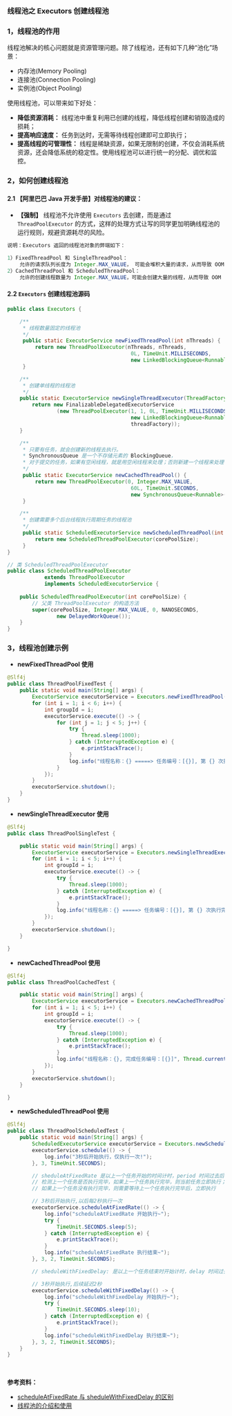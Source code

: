 ### 线程池之 Executors 创建线程池
### 1，线程池的作用
线程池解决的核心问题就是资源管理问题。除了线程池，还有如下几种“池化”场景：
- 内存池(Memory Pooling)
- 连接池(Connection Pooling)
- 实例池(Object Pooling)

使用线程池，可以带来如下好处：
- **降低资源消耗：** 线程池中重复利用已创建的线程，降低线程创建和销毁造成的损耗；
- **提高响应速度：** 任务到达时，无需等待线程创建即可立即执行；
- **提高线程的可管理性：** 线程是稀缺资源，如果无限制的创建，不仅会消耗系统资源，还会降低系统的稳定性。使用线程池可以进行统一的分配、调优和监控。

### 2，如何创建线程池
#### 2.1 【阿里巴巴 Java 开发手册】对线程池的建议：
- **【强制】** 线程池不允许使用 `Executors` 去创建，而是通过 `ThreadPoolExecutor` 的方式，这样的处理方式让写的同学更加明确线程池的运行规则，规避资源耗尽的风险。
```java
说明：Executors 返回的线程池对象的弊端如下：

1）FixedThreadPool 和 SingleThreadPool：
	允许的请求队列长度为 Integer.MAX_VALUE， 可能会堆积大量的请求，从而导致 OOM
2）CachedThreadPool 和 ScheduledThreadPool：
	允许的创建线程数量为 Integer.MAX_VALUE，可能会创建大量的线程，从而导致 OOM
```

#### 2.2 `Executors` 创建线程池源码
```java
public class Executors {

	/**
	 * 线程数量固定的线程池
	 */
	 public static ExecutorService newFixedThreadPool(int nThreads) {
		 return new ThreadPoolExecutor(nThreads, nThreads, 
		 								0L, TimeUnit.MILLISECONDS, 
		 								new LinkedBlockingQueue<Runnable>());
	 }

	/**
	 * 创建单线程的线程池
	 */
	public static ExecutorService newSingleThreadExecutor(ThreadFactory threadFactory) {
		return new FinalizableDelegatedExecutorService
				(new ThreadPoolExecutor(1, 1, 0L, TimeUnit.MILLISECONDS,
										new LinkedBlockingQueue<Runnable>(),
										threadFactory));
	}

	/**
	 * 只要有任务，就会创建新的线程去执行。
	 * SynchronousQueue 是一个不存储元素的 BlockingQueue，
	 * 对于提交的任务，如果有空闲线程，就是用空闲线程来处理；否则新建一个线程来处理任务；
	 */
	 public static ExecutorService newCachedThreadPool() {
		 return new ThreadPoolExecutor(0, Integer.MAX_VALUE,
		 								60L, TimeUnit.SECONDS,
										new SynchronousQueue<Runnable>());
	 }

	/**
	 * 创建需要多个后台线程执行周期任务的线程池
	 */
	 public static ScheduledExecutorService newScheduledThreadPool(int corePoolSize) {
		 return new ScheduledThreadPoolExecutor(corePoolSize);
	 }
}

// 类 ScheduledThreadPoolExecutor
public class ScheduledThreadPoolExecutor
			extends ThreadPoolExecutor
			implements ScheduledExecutorService {
	
	public ScheduledThreadPoolExecutor(int corePoolSize) {
		// 父类 ThreadPoolExecutor 的构造方法
		super(corePoolSize, Integer.MAX_VALUE, 0, NANOSECONDS,
				new DelayedWorkQueue());
	}
}
```

### 3，线程池创建示例
- **newFixedThreadPool 使用**
```java
@Slf4j
public class ThreadPoolFixedTest {
    public static void main(String[] args) {
        ExecutorService executorService = Executors.newFixedThreadPool(3);
        for (int i = 1; i < 6; i++) {
            int groupId = i;
            executorService.execute(() -> {
                for (int j = 1; j < 5; j++) {
                    try {
                        Thread.sleep(1000);
                    } catch (InterruptedException e) {
                        e.printStackTrace();
                    }
                    log.info("线程名称：{} =====> 任务编号：[{}], 第 {} 次执行完成", Thread.currentThread().getName(), groupId, j);
                }
            });
        }
        executorService.shutdown();
    }
}
```

- **newSingleThreadExecutor 使用**
```java
@Slf4j
public class ThreadPoolSingleTest {

    public static void main(String[] args) {
        ExecutorService executorService = Executors.newSingleThreadExecutor();
        for (int i = 1; i < 5; i++) {
            int groupId = i;
            executorService.execute(() -> {
                try {
                    Thread.sleep(1000);
                } catch (InterruptedException e) {
                    e.printStackTrace();
                }
                log.info("线程名称：{} =====> 任务编号：[{}], 第 {} 次执行完成", Thread.currentThread().getName(), groupId);
            });
        }
        executorService.shutdown();
    }

}
```

- **newCachedThreadPool 使用**
```java
@Slf4j
public class ThreadPoolCachedTest {

    public static void main(String[] args) {
        ExecutorService executorService = Executors.newCachedThreadPool();
        for (int i = 1; i < 5; i++) {
            int groupId = i;
            executorService.execute(() -> {
                try {
                    Thread.sleep(1000);
                } catch (InterruptedException e) {
                    e.printStackTrace();
                }
                log.info("线程名称：{}, 完成任务编号：[{}]", Thread.currentThread().getName(), groupId);
            });
        }
        executorService.shutdown();
    }

}
```

- **newScheduledThreadPool 使用**
```java
@Slf4j
public class ThreadPoolScheduledTest {
    public static void main(String[] args) {
        ScheduledExecutorService executorService = Executors.newScheduledThreadPool(3);
        executorService.schedule(() -> {
            log.info("3秒后开始执行，仅执行一次!");
        }, 3, TimeUnit.SECONDS);

        // sheduleAtFixedRate 是以上一个任务开始的时间计时，period 时间过去后，
        // 检测上一个任务是否执行完毕，如果上一个任务执行完毕，则当前任务立即执行；
        // 如果上一个任务没有执行完毕，则需要等待上一个任务执行完毕后，立即执行

        // 3秒后开始执行,以后每2秒执行一次
        executorService.scheduleAtFixedRate(() -> {
            log.info("scheduleAtFixedRate 开始执行~");
            try {
                TimeUnit.SECONDS.sleep(5);
            } catch (InterruptedException e) {
                e.printStackTrace();
            }
            log.info("scheduleAtFixedRate 执行结束~");
        }, 3, 2, TimeUnit.SECONDS);

        // sheduleWithFixedDelay: 是以上一个任务结束时开始计时，delay 时间过去后，立即执行

        // 3秒开始执行,后续延迟2秒
        executorService.scheduleWithFixedDelay(() -> {
            log.info("scheduleWithFixedDelay 开始执行~");
            try {
                TimeUnit.SECONDS.sleep(10);
            } catch (InterruptedException e) {
                e.printStackTrace();
            }
            log.info("scheduleWithFixedDelay 执行结束~");
        }, 3, 2, TimeUnit.SECONDS);
    }
}
```

<br/>

**参考资料：**
- [scheduleAtFixedRate 与 sheduleWithFixedDelay 的区别](https://blog.csdn.net/u013819945/article/details/47723091)
- [线程池的介绍和使用](https://bugstack.cn/md/java/interview/2020-12-16-面经手册%20·%20第22篇《线程池的介绍和使用，以及基于jvmti设计非入侵监控》.html)